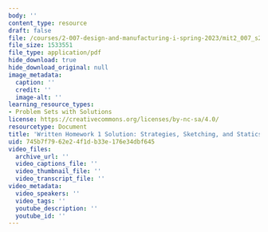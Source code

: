```yaml
---
body: ''
content_type: resource
draft: false
file: /courses/2-007-design-and-manufacturing-i-spring-2023/mit2_007_s23_whw01_sol.pdf
file_size: 1533551
file_type: application/pdf
hide_download: true
hide_download_original: null
image_metadata:
  caption: ''
  credit: ''
  image-alt: ''
learning_resource_types:
- Problem Sets with Solutions
license: https://creativecommons.org/licenses/by-nc-sa/4.0/
resourcetype: Document
title: 'Written Homework 1 Solution: Strategies, Sketching, and Statics'
uid: 745b7f79-62e2-4f1d-b33e-176e34dbf645
video_files:
  archive_url: ''
  video_captions_file: ''
  video_thumbnail_file: ''
  video_transcript_file: ''
video_metadata:
  video_speakers: ''
  video_tags: ''
  youtube_description: ''
  youtube_id: ''
---
```

